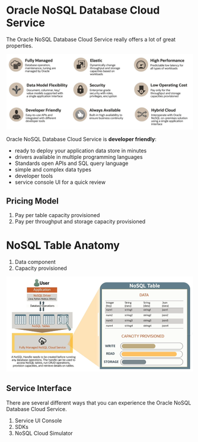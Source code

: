 # Oracle NoSQL Database Cloud Service

The Oracle NoSQL Database Cloud Service really offers a lot of great properties. 

![Oracle NoSQL Database Cloud Service](../images/nosql_properties.png)

Oracle NoSQL Database Cloud Service is **developer friendly**:
- ready to deploy your application data store in minutes
- drivers available in multiple programming languages
- Standards open APIs and SQL query language
- simple and complex data types
- developer tools
- service console UI for a quick review

## Pricing Model

1. Pay per table capacity provisioned
2. Pay per throughput and storage capacity provisioned

# NoSQL Table Anatomy

1. Data component
2. Capacity provisioned

![Oracle NoSQL Table natomy](../images/nosql_anatomy.png)

## Service Interface

There are several different ways that you can experience the Oracle NoSQL Database Cloud Service.

1. Service UI Console
2. SDKs
3. NoSQL Cloud Simulator